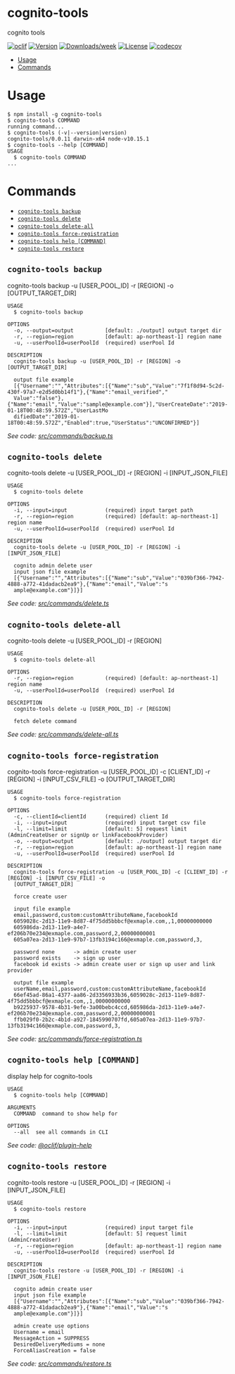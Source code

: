 cognito-tools
=============

cognito tools

[![oclif](https://img.shields.io/badge/cli-oclif-brightgreen.svg)](https://oclif.io)
[![Version](https://img.shields.io/npm/v/cognito-tools.svg)](https://npmjs.org/package/cognito-tools)
[![Downloads/week](https://img.shields.io/npm/dw/cognito-tools.svg)](https://npmjs.org/package/cognito-tools)
[![License](https://img.shields.io/npm/l/cognito-tools.svg)](https://github.com/keisuke6065/cognito-tools/blob/master/package.json)
[![codecov](https://codecov.io/gh/keisuke6065/cognito-tools/branch/master/graph/badge.svg)](https://codecov.io/gh/keisuke6065/cognito-tools)
<!-- toc -->
* [Usage](#usage)
* [Commands](#commands)
<!-- tocstop -->
# Usage
<!-- usage -->
```sh-session
$ npm install -g cognito-tools
$ cognito-tools COMMAND
running command...
$ cognito-tools (-v|--version|version)
cognito-tools/0.0.11 darwin-x64 node-v10.15.1
$ cognito-tools --help [COMMAND]
USAGE
  $ cognito-tools COMMAND
...
```
<!-- usagestop -->
# Commands
<!-- commands -->
* [`cognito-tools backup`](#cognito-tools-backup)
* [`cognito-tools delete`](#cognito-tools-delete)
* [`cognito-tools delete-all`](#cognito-tools-delete-all)
* [`cognito-tools force-registration`](#cognito-tools-force-registration)
* [`cognito-tools help [COMMAND]`](#cognito-tools-help-command)
* [`cognito-tools restore`](#cognito-tools-restore)

## `cognito-tools backup`

cognito-tools backup -u [USER_POOL_ID] -r [REGION] -o [OUTPUT_TARGET_DIR]

```
USAGE
  $ cognito-tools backup

OPTIONS
  -o, --output=output          [default: ./output] output target dir
  -r, --region=region          [default: ap-northeast-1] region name
  -u, --userPoolId=userPoolId  (required) userPool Id

DESCRIPTION
  cognito-tools backup -u [USER_POOL_ID] -r [REGION] -o [OUTPUT_TARGET_DIR]

  output file example
  [{"Username":"","Attributes":[{"Name":"sub","Value":"7f1f8d94-5c2d-430f-97a7-e2d5d0bb14f1"},{"Name":"email_verified","
  Value":"false"},{"Name":"email","Value":"sample@example.com"}],"UserCreateDate":"2019-01-18T00:48:59.572Z","UserLastMo
  difiedDate":"2019-01-18T00:48:59.572Z","Enabled":true,"UserStatus":"UNCONFIRMED"}]
```

_See code: [src/commands/backup.ts](https://github.com/keisuke6065/cognito-tools/blob/v0.0.11/src/commands/backup.ts)_

## `cognito-tools delete`

cognito-tools delete -u [USER_POOL_ID] -r [REGION] -i [INPUT_JSON_FILE]

```
USAGE
  $ cognito-tools delete

OPTIONS
  -i, --input=input            (required) input target path
  -r, --region=region          (required) [default: ap-northeast-1] region name
  -u, --userPoolId=userPoolId  (required) userPool Id

DESCRIPTION
  cognito-tools delete -u [USER_POOL_ID] -r [REGION] -i [INPUT_JSON_FILE]

  cognito admin delete user
  input json file example
  [{"Username":"","Attributes":[{"Name":"sub","Value":"039bf366-7942-4888-a772-41dadacb2ea9"},{"Name":"email","Value":"s
  ample@example.com"}]}]
```

_See code: [src/commands/delete.ts](https://github.com/keisuke6065/cognito-tools/blob/v0.0.11/src/commands/delete.ts)_

## `cognito-tools delete-all`

cognito-tools delete -u [USER_POOL_ID] -r [REGION]

```
USAGE
  $ cognito-tools delete-all

OPTIONS
  -r, --region=region          (required) [default: ap-northeast-1] region name
  -u, --userPoolId=userPoolId  (required) userPool Id

DESCRIPTION
  cognito-tools delete -u [USER_POOL_ID] -r [REGION]

  fetch delete command
```

_See code: [src/commands/delete-all.ts](https://github.com/keisuke6065/cognito-tools/blob/v0.0.11/src/commands/delete-all.ts)_

## `cognito-tools force-registration`

cognito-tools force-registration -u [USER_POOL_ID] -c [CLIENT_ID] -r [REGION] -i [INPUT_CSV_FILE] -o [OUTPUT_TARGET_DIR]

```
USAGE
  $ cognito-tools force-registration

OPTIONS
  -c, --clientId=clientId      (required) client Id
  -i, --input=input            (required) input target csv file
  -l, --limit=limit            [default: 5] request limit (AdminCreateUser or signUp or linkFacebookProvider)
  -o, --output=output          [default: ./output] output target dir
  -r, --region=region          [default: ap-northeast-1] region name
  -u, --userPoolId=userPoolId  (required) userPool Id

DESCRIPTION
  cognito-tools force-registration -u [USER_POOL_ID] -c [CLIENT_ID] -r [REGION] -i [INPUT_CSV_FILE] -o 
  [OUTPUT_TARGET_DIR]

  force create user

  input file example
  email,password,custom:customAttributeName,facebookId
  6059028c-2d13-11e9-8d87-4f75dd5bbbcf@exmaple.com,,1,00000000000
  605986da-2d13-11e9-a4e7-ef206b70e234@exmaple.com,password,2,00000000001
  605a07ea-2d13-11e9-97b7-13fb3194c166@exmaple.com,password,3,

  password none      -> admin create user
  password exists    -> sign up user
  facebook id exists -> admin create user or sign up user and link provider

  output file example
  userName,email,password,custom:customAttributeName,facebookId
  66ef45ad-86a1-4377-aa86-2d3356933b36,6059028c-2d13-11e9-8d87-4f75dd5bbbcf@exmaple.com,,1,00000000000
  b9225937-9578-4b31-9efe-3a00bebc4ccd,605986da-2d13-11e9-a4e7-ef206b70e234@exmaple.com,password,2,00000000001
  ffb029f0-2b2c-4b1d-a927-1845990707fd,605a07ea-2d13-11e9-97b7-13fb3194c166@exmaple.com,password,3,
```

_See code: [src/commands/force-registration.ts](https://github.com/keisuke6065/cognito-tools/blob/v0.0.11/src/commands/force-registration.ts)_

## `cognito-tools help [COMMAND]`

display help for cognito-tools

```
USAGE
  $ cognito-tools help [COMMAND]

ARGUMENTS
  COMMAND  command to show help for

OPTIONS
  --all  see all commands in CLI
```

_See code: [@oclif/plugin-help](https://github.com/oclif/plugin-help/blob/v2.2.1/src/commands/help.ts)_

## `cognito-tools restore`

cognito-tools restore -u [USER_POOL_ID] -r [REGION] -i [INPUT_JSON_FILE]

```
USAGE
  $ cognito-tools restore

OPTIONS
  -i, --input=input            (required) input target file
  -l, --limit=limit            [default: 5] request limit (AdminCreateUser)
  -r, --region=region          [default: ap-northeast-1] region name
  -u, --userPoolId=userPoolId  (required) userPool Id

DESCRIPTION
  cognito-tools restore -u [USER_POOL_ID] -r [REGION] -i [INPUT_JSON_FILE]

  cognito admin create user
  input json file example
  [{"Username":"","Attributes":[{"Name":"sub","Value":"039bf366-7942-4888-a772-41dadacb2ea9"},{"Name":"email","Value":"s
  ample@example.com"}]}]

  admin create use options
  Username = email
  MessageAction = SUPPRESS
  DesiredDeliveryMediums = none
  ForceAliasCreation = false
```

_See code: [src/commands/restore.ts](https://github.com/keisuke6065/cognito-tools/blob/v0.0.11/src/commands/restore.ts)_
<!-- commandsstop -->

